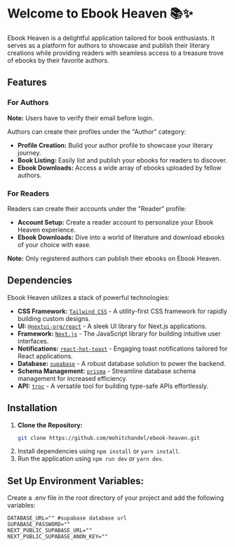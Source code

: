 # Welcome to Ebook Heaven 📚✨

Ebook Heaven is a delightful application tailored for book enthusiasts. It serves as a platform for authors to showcase and publish their literary creations while providing readers with seamless access to a treasure trove of ebooks by their favorite authors.

## Features

### For Authors

**Note:** Users have to verify their email before login.

Authors can create their profiles under the "Author" category:

- **Profile Creation:** Build your author profile to showcase your literary journey.
- **Book Listing:** Easily list and publish your ebooks for readers to discover.
- **Ebook Downloads:** Access a wide array of ebooks uploaded by fellow authors.

### For Readers

Readers can create their accounts under the "Reader" profile:

- **Account Setup:** Create a reader account to personalize your Ebook Heaven experience.
- **Ebook Downloads:** Dive into a world of literature and download ebooks of your choice with ease.

**Note:** Only registered authors can publish their ebooks on Ebook Heaven.

## Dependencies

Ebook Heaven utilizes a stack of powerful technologies:

- **CSS Framework:** [`Tailwind CSS`](https://tailwindcss.com/) - A utility-first CSS framework for rapidly building custom designs.
- **UI:** [`@nextui-org/react`](https://github.com/nextui-org/react) - A sleek UI library for Next.js applications.
- **Framework:** [`Next.js`](https://nextjs.org/) - The JavaScript library for building intuitive user interfaces.
- **Notifications:** [`react-hot-toast`](https://react-hot-toast.com/) - Engaging toast notifications tailored for React applications.
- **Database:** [`supabase`](https://supabase.io/docs/guides/database) - A robust database solution to power the backend.
- **Schema Management:** [`prisma`](https://www.prisma.io/) - Streamline database schema management for increased efficiency.
- **API:** [`trpc`](https://trpc.io/) - A versatile tool for building type-safe APIs effortlessly.

## Installation

1. **Clone the Repository:**
   ```bash
   git clone https://github.com/mohitchandel/ebook-heaven.git
   ```
2. Install dependencies using `npm install` or `yarn install`.
3. Run the application using `npm run dev` or `yarn dev`.

## Set Up Environment Variables:

Create a .env file in the root directory of your project and add the following variables:

```env
DATABASE_URL="" #supabase database url
SUPABASE_PASSWORD=""
NEXT_PUBLIC_SUPABASE_URL=""
NEXT_PUBLIC_SUPABASE_ANON_KEY=""
```
